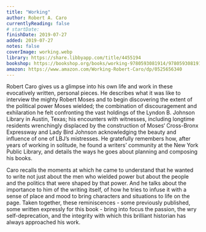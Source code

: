 ```yaml
---
title: "Working"
author: Robert A. Caro
currentlyReading: false
# startDate:
finishDate: 2019-07-27
added: 2019-07-27
notes: false
coverImage: working.webp
library: https://share.libbyapp.com/title/4455194
bookshop: https://bookshop.org/books/working-9780593081914/9780593081914
amazon: https://www.amazon.com/Working-Robert-Caro/dp/0525656340
---
```


Robert Caro gives us a glimpse into his own life and work in these evocatively written, personal pieces. He describes what it was like to interview the mighty Robert Moses and to begin discovering the extent of the political power Moses wielded; the combination of discouragement and exhilaration he felt confronting the vast holdings of the Lyndon B. Johnson Library in Austin, Texas; his encounters with witnesses, including longtime residents wrenchingly displaced by the construction of Moses‘ Cross-Bronx Expressway and Lady Bird Johnson acknowledging the beauty and influence of one of LBJ’s mistresses. He gratefully remembers how, after years of working in solitude, he found a writers’ community at the New York Public Library, and details the ways he goes about planning and composing his books.

Caro recalls the moments at which he came to understand that he wanted to write not just about the men who wielded power but about the people and the politics that were shaped by that power. And he talks about the importance to him of the writing itself, of how he tries to infuse it with a sense of place and mood to bring characters and situations to life on the page. Taken together, these reminiscences - some previously published, some written expressly for this book - bring into focus the passion, the wry self-deprecation, and the integrity with which this brilliant historian has always approached his work.  
